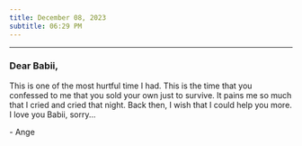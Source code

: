 ```yaml
---
title: December 08, 2023
subtitle: 06:29 PM
---
```

---

### Dear Babii,

This is one of the most hurtful time I had. This is the time that you confessed to me that you sold your own just to survive. It pains me so much that I cried and cried that night. Back then, I wish that I could help you more. I love you Babii, sorry...

\- Ange
